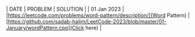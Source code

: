 | DATE | PROBLEM | SOLUTION |
| 01 Jan 2023 | [https://leetcode.com/problems/word-pattern/description/](Word Pattern) | [https://github.com/sadab-halim/LeetCode-2023/blob/master/01-January/wordPattern.cpp](Click here) |